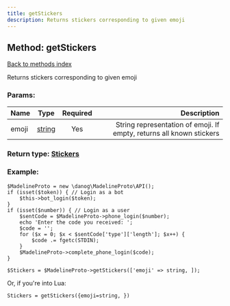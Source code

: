 ```yaml
---
title: getStickers
description: Returns stickers corresponding to given emoji
---
```

## Method: getStickers  
[Back to methods index](index.md)


Returns stickers corresponding to given emoji

### Params:

| Name     |    Type       | Required | Description |
|----------|:-------------:|:--------:|------------:|
|emoji|[string](../types/string.md) | Yes|String representation of emoji. If empty, returns all known stickers|


### Return type: [Stickers](../types/Stickers.md)

### Example:


```
$MadelineProto = new \danog\MadelineProto\API();
if (isset($token)) { // Login as a bot
    $this->bot_login($token);
}
if (isset($number)) { // Login as a user
    $sentCode = $MadelineProto->phone_login($number);
    echo 'Enter the code you received: ';
    $code = '';
    for ($x = 0; $x < $sentCode['type']['length']; $x++) {
        $code .= fgetc(STDIN);
    }
    $MadelineProto->complete_phone_login($code);
}

$Stickers = $MadelineProto->getStickers(['emoji' => string, ]);
```

Or, if you're into Lua:

```
Stickers = getStickers({emoji=string, })
```

